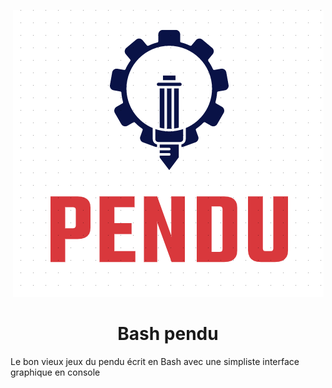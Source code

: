 <p align="center">
<img src=".pendu.png">
</p>
<h1 align="center">Bash pendu</h1>

Le bon vieux jeux du pendu écrit en Bash avec une simpliste interface graphique en console 
